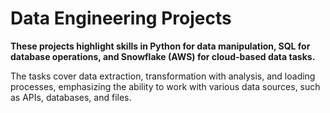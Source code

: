 # Data Engineering Projects

**These projects highlight skills in Python for data manipulation, SQL for database operations, and Snowflake (AWS) for cloud-based data tasks.**

The tasks cover data extraction, transformation with analysis, and loading processes, emphasizing the ability to work with various data sources, such as APIs, databases, and files.
